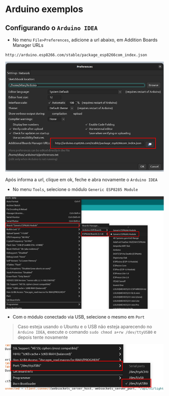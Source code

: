 # Arduino exemplos

## Configurando o `Arduino IDEA`

- No menu `File>Preferences`, adicione a url abaixo, em Addition Boards Manager URLs

```http request
http://arduino.esp8266.com/stable/package_esp8266com_index.json
```

![arduino_pref.png](images%2Farduino_pref.png)

Após informa a url, clique em ok, feche e abra novamente o `Arduino IDEA`

- No menu `Tools`, selecione o módulo `Generic ESP8285 Module`

![arduino_module_select.png](images%2Farduino_module_select.png)

- Com o módulo conectado via USB, selecione o mesmo em `Port`

> Caso esteja usando o Ubuntu e o USB não esteja aparecendo no `Arduino IDEA`, execute o comando `sudo chmod a+rw /dev/ttyUSB0` e depois tente novamente

![arduino_usb_select.png](images%2Farduino_usb_select.png)


